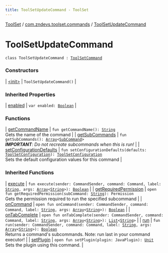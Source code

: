```yaml
---
title: ToolSetUpdateCommand - ToolSet
---
```


[ToolSet](../../index.html) / [com.zndevs.toolset.commands](../index.html) / [ToolSetUpdateCommand](./index.html)

# ToolSetUpdateCommand

`class ToolSetUpdateCommand : `[`ToolSetCommand`](../../com.zndevs.toolset/-tool-set-command/index.html)

### Constructors

| [&lt;init&gt;](-init-.html) | `ToolSetUpdateCommand()` |

### Inherited Properties

| [enabled](../../com.zndevs.toolset/-tool-set-command/enabled.html) | `var enabled: `[`Boolean`](https://kotlinlang.org/api/latest/jvm/stdlib/kotlin/-boolean/index.html) |

### Functions

| [getCommandName](get-command-name.html) | `fun getCommandName(): `[`String`](https://kotlinlang.org/api/latest/jvm/stdlib/kotlin/-string/index.html)<br>Gets the name of the command |
| [getSubCommands](get-sub-commands.html) | `fun getSubCommands(): `[`Array`](https://kotlinlang.org/api/latest/jvm/stdlib/kotlin/-array/index.html)`<`[`SubCommand`](../../com.zndevs.toolset.commands.tools/-sub-command/index.html)`>`<br>***IMPORTANT**: Do not recreate subcommands when this is run!* |
| [setConfigurationDefaults](set-configuration-defaults.html) | `fun setConfigurationDefaults(defaults: `[`ToolSetConfiguration`](../../com.zndevs.toolset/-tool-set-configuration/index.html)`): `[`ToolSetConfiguration`](../../com.zndevs.toolset/-tool-set-configuration/index.html)<br>Sets the default configuration values for this command |

### Inherited Functions

| [execute](../../com.zndevs.toolset/-tool-set-command/execute.html) | `fun execute(sender: CommandSender, command: Command, label: `[`String`](https://kotlinlang.org/api/latest/jvm/stdlib/kotlin/-string/index.html)`, args: `[`Array`](https://kotlinlang.org/api/latest/jvm/stdlib/kotlin/-array/index.html)`<`[`String`](https://kotlinlang.org/api/latest/jvm/stdlib/kotlin/-string/index.html)`>): `[`Boolean`](https://kotlinlang.org/api/latest/jvm/stdlib/kotlin/-boolean/index.html) |
| [getRequiredPermission](../../com.zndevs.toolset/-tool-set-command/get-required-permission.html) | `open fun getRequiredPermission(subCommand: `[`String`](https://kotlinlang.org/api/latest/jvm/stdlib/kotlin/-string/index.html)`): Permission`<br>Gets the permission required to run the specified subcommand |
| [onCommand](../../com.zndevs.toolset/-tool-set-command/on-command.html) | `open fun onCommand(sender: CommandSender, command: Command, label: `[`String`](https://kotlinlang.org/api/latest/jvm/stdlib/kotlin/-string/index.html)`, args: `[`Array`](https://kotlinlang.org/api/latest/jvm/stdlib/kotlin/-array/index.html)`<`[`String`](https://kotlinlang.org/api/latest/jvm/stdlib/kotlin/-string/index.html)`>): `[`Boolean`](https://kotlinlang.org/api/latest/jvm/stdlib/kotlin/-boolean/index.html) |
| [onTabComplete](../../com.zndevs.toolset/-tool-set-command/on-tab-complete.html) | `open fun onTabComplete(sender: CommandSender, command: Command, label: `[`String`](https://kotlinlang.org/api/latest/jvm/stdlib/kotlin/-string/index.html)`, args: `[`Array`](https://kotlinlang.org/api/latest/jvm/stdlib/kotlin/-array/index.html)`<`[`String`](https://kotlinlang.org/api/latest/jvm/stdlib/kotlin/-string/index.html)`>): `[`List`](https://kotlinlang.org/api/latest/jvm/stdlib/kotlin.collections/-list/index.html)`<`[`String`](https://kotlinlang.org/api/latest/jvm/stdlib/kotlin/-string/index.html)`>` |
| [run](../../com.zndevs.toolset/-tool-set-command/run.html) | `fun run(sender: CommandSender, command: Command, label: `[`String`](https://kotlinlang.org/api/latest/jvm/stdlib/kotlin/-string/index.html)`, args: `[`Array`](https://kotlinlang.org/api/latest/jvm/stdlib/kotlin/-array/index.html)`<`[`String`](https://kotlinlang.org/api/latest/jvm/stdlib/kotlin/-string/index.html)`>): `[`Boolean`](https://kotlinlang.org/api/latest/jvm/stdlib/kotlin/-boolean/index.html)<br>Returns a command's subcommands. Note: run last in your command executor! |
| [setPlugin](../../com.zndevs.toolset/-tool-set-command/set-plugin.html) | `open fun setPlugin(plugin: JavaPlugin): `[`Unit`](https://kotlinlang.org/api/latest/jvm/stdlib/kotlin/-unit/index.html)<br>Sets the plugin using this command. |


